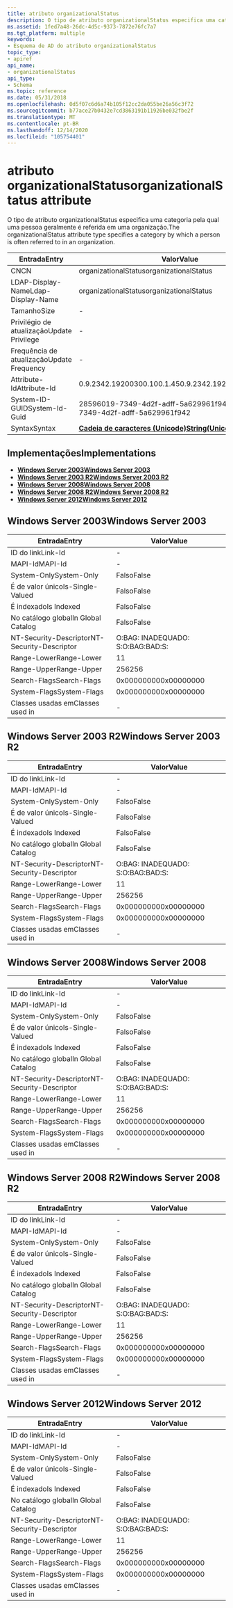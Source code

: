 ```yaml
---
title: atributo organizationalStatus
description: O tipo de atributo organizationalStatus especifica uma categoria pela qual uma pessoa geralmente é referida em uma organização.
ms.assetid: 1fed7a48-26dc-4d5c-9373-7872e76fc7a7
ms.tgt_platform: multiple
keywords:
- Esquema de AD do atributo organizationalStatus
topic_type:
- apiref
api_name:
- organizationalStatus
api_type:
- Schema
ms.topic: reference
ms.date: 05/31/2018
ms.openlocfilehash: 0d5f07c6d6a74b105f12cc2da055be26a56c3f72
ms.sourcegitcommit: b77ace27b0432e7cd3863191b11926be032fbe2f
ms.translationtype: MT
ms.contentlocale: pt-BR
ms.lasthandoff: 12/14/2020
ms.locfileid: "105754401"
---
```

# <a name="organizationalstatus-attribute"></a><span data-ttu-id="27f34-104">atributo organizationalStatus</span><span class="sxs-lookup"><span data-stu-id="27f34-104">organizationalStatus attribute</span></span>

<span data-ttu-id="27f34-105">O tipo de atributo organizationalStatus especifica uma categoria pela qual uma pessoa geralmente é referida em uma organização.</span><span class="sxs-lookup"><span data-stu-id="27f34-105">The organizationalStatus attribute type specifies a category by which a person is often referred to in an organization.</span></span>



| <span data-ttu-id="27f34-106">Entrada</span><span class="sxs-lookup"><span data-stu-id="27f34-106">Entry</span></span> | <span data-ttu-id="27f34-107">Valor</span><span class="sxs-lookup"><span data-stu-id="27f34-107">Value</span></span> |
|-------------------|---------------------------------------------|
| <span data-ttu-id="27f34-108">CN</span><span class="sxs-lookup"><span data-stu-id="27f34-108">CN</span></span>                | <span data-ttu-id="27f34-109">organizationalStatus</span><span class="sxs-lookup"><span data-stu-id="27f34-109">organizationalStatus</span></span>                        |
| <span data-ttu-id="27f34-110">LDAP-Display-Name</span><span class="sxs-lookup"><span data-stu-id="27f34-110">Ldap-Display-Name</span></span> | <span data-ttu-id="27f34-111">organizationalStatus</span><span class="sxs-lookup"><span data-stu-id="27f34-111">organizationalStatus</span></span>                        |
| <span data-ttu-id="27f34-112">Tamanho</span><span class="sxs-lookup"><span data-stu-id="27f34-112">Size</span></span>              | \-                                          |
| <span data-ttu-id="27f34-113">Privilégio de atualização</span><span class="sxs-lookup"><span data-stu-id="27f34-113">Update Privilege</span></span>  | \-                                          |
| <span data-ttu-id="27f34-114">Frequência de atualização</span><span class="sxs-lookup"><span data-stu-id="27f34-114">Update Frequency</span></span>  | \-                                          |
| <span data-ttu-id="27f34-115">Attribute-Id</span><span class="sxs-lookup"><span data-stu-id="27f34-115">Attribute-Id</span></span>      | <span data-ttu-id="27f34-116">0.9.2342.19200300.100.1.45</span><span class="sxs-lookup"><span data-stu-id="27f34-116">0.9.2342.19200300.100.1.45</span></span>                  |
| <span data-ttu-id="27f34-117">System-ID-GUID</span><span class="sxs-lookup"><span data-stu-id="27f34-117">System-Id-Guid</span></span>    | <span data-ttu-id="27f34-118">28596019-7349-4d2f-adff-5a629961f942</span><span class="sxs-lookup"><span data-stu-id="27f34-118">28596019-7349-4d2f-adff-5a629961f942</span></span>        |
| <span data-ttu-id="27f34-119">Syntax</span><span class="sxs-lookup"><span data-stu-id="27f34-119">Syntax</span></span>            | [<span data-ttu-id="27f34-120">**Cadeia de caracteres (Unicode)**</span><span class="sxs-lookup"><span data-stu-id="27f34-120">**String(Unicode)**</span></span>](s-string-unicode.md) |



## <a name="implementations"></a><span data-ttu-id="27f34-121">Implementações</span><span class="sxs-lookup"><span data-stu-id="27f34-121">Implementations</span></span>

-   [<span data-ttu-id="27f34-122">**Windows Server 2003**</span><span class="sxs-lookup"><span data-stu-id="27f34-122">**Windows Server 2003**</span></span>](#windows-server-2003)
-   [<span data-ttu-id="27f34-123">**Windows Server 2003 R2**</span><span class="sxs-lookup"><span data-stu-id="27f34-123">**Windows Server 2003 R2**</span></span>](#windows-server-2003-r2)
-   [<span data-ttu-id="27f34-124">**Windows Server 2008**</span><span class="sxs-lookup"><span data-stu-id="27f34-124">**Windows Server 2008**</span></span>](#windows-server-2008)
-   [<span data-ttu-id="27f34-125">**Windows Server 2008 R2**</span><span class="sxs-lookup"><span data-stu-id="27f34-125">**Windows Server 2008 R2**</span></span>](#windows-server-2008-r2)
-   [<span data-ttu-id="27f34-126">**Windows Server 2012**</span><span class="sxs-lookup"><span data-stu-id="27f34-126">**Windows Server 2012**</span></span>](#windows-server-2012)

## <a name="windows-server-2003"></a><span data-ttu-id="27f34-127">Windows Server 2003</span><span class="sxs-lookup"><span data-stu-id="27f34-127">Windows Server 2003</span></span>



| <span data-ttu-id="27f34-128">Entrada</span><span class="sxs-lookup"><span data-stu-id="27f34-128">Entry</span></span> | <span data-ttu-id="27f34-129">Valor</span><span class="sxs-lookup"><span data-stu-id="27f34-129">Value</span></span> |
|------------------------|--------------|
| <span data-ttu-id="27f34-130">ID do link</span><span class="sxs-lookup"><span data-stu-id="27f34-130">Link-Id</span></span>                | \-           |
| <span data-ttu-id="27f34-131">MAPI-Id</span><span class="sxs-lookup"><span data-stu-id="27f34-131">MAPI-Id</span></span>                | \-           |
| <span data-ttu-id="27f34-132">System-Only</span><span class="sxs-lookup"><span data-stu-id="27f34-132">System-Only</span></span>            | <span data-ttu-id="27f34-133">Falso</span><span class="sxs-lookup"><span data-stu-id="27f34-133">False</span></span>        |
| <span data-ttu-id="27f34-134">É de valor único</span><span class="sxs-lookup"><span data-stu-id="27f34-134">Is-Single-Valued</span></span>       | <span data-ttu-id="27f34-135">Falso</span><span class="sxs-lookup"><span data-stu-id="27f34-135">False</span></span>        |
| <span data-ttu-id="27f34-136">É indexado</span><span class="sxs-lookup"><span data-stu-id="27f34-136">Is Indexed</span></span>             | <span data-ttu-id="27f34-137">Falso</span><span class="sxs-lookup"><span data-stu-id="27f34-137">False</span></span>        |
| <span data-ttu-id="27f34-138">No catálogo global</span><span class="sxs-lookup"><span data-stu-id="27f34-138">In Global Catalog</span></span>      | <span data-ttu-id="27f34-139">Falso</span><span class="sxs-lookup"><span data-stu-id="27f34-139">False</span></span>        |
| <span data-ttu-id="27f34-140">NT-Security-Descriptor</span><span class="sxs-lookup"><span data-stu-id="27f34-140">NT-Security-Descriptor</span></span> | <span data-ttu-id="27f34-141">O:BAG: INADEQUADO: S:</span><span class="sxs-lookup"><span data-stu-id="27f34-141">O:BAG:BAD:S:</span></span> |
| <span data-ttu-id="27f34-142">Range-Lower</span><span class="sxs-lookup"><span data-stu-id="27f34-142">Range-Lower</span></span>            | <span data-ttu-id="27f34-143">1</span><span class="sxs-lookup"><span data-stu-id="27f34-143">1</span></span>            |
| <span data-ttu-id="27f34-144">Range-Upper</span><span class="sxs-lookup"><span data-stu-id="27f34-144">Range-Upper</span></span>            | <span data-ttu-id="27f34-145">256</span><span class="sxs-lookup"><span data-stu-id="27f34-145">256</span></span>          |
| <span data-ttu-id="27f34-146">Search-Flags</span><span class="sxs-lookup"><span data-stu-id="27f34-146">Search-Flags</span></span>           | <span data-ttu-id="27f34-147">0x00000000</span><span class="sxs-lookup"><span data-stu-id="27f34-147">0x00000000</span></span>   |
| <span data-ttu-id="27f34-148">System-Flags</span><span class="sxs-lookup"><span data-stu-id="27f34-148">System-Flags</span></span>           | <span data-ttu-id="27f34-149">0x00000000</span><span class="sxs-lookup"><span data-stu-id="27f34-149">0x00000000</span></span>   |
| <span data-ttu-id="27f34-150">Classes usadas em</span><span class="sxs-lookup"><span data-stu-id="27f34-150">Classes used in</span></span>        | \-           |



## <a name="windows-server-2003-r2"></a><span data-ttu-id="27f34-151">Windows Server 2003 R2</span><span class="sxs-lookup"><span data-stu-id="27f34-151">Windows Server 2003 R2</span></span>



| <span data-ttu-id="27f34-152">Entrada</span><span class="sxs-lookup"><span data-stu-id="27f34-152">Entry</span></span> | <span data-ttu-id="27f34-153">Valor</span><span class="sxs-lookup"><span data-stu-id="27f34-153">Value</span></span> |
|------------------------|--------------|
| <span data-ttu-id="27f34-154">ID do link</span><span class="sxs-lookup"><span data-stu-id="27f34-154">Link-Id</span></span>                | \-           |
| <span data-ttu-id="27f34-155">MAPI-Id</span><span class="sxs-lookup"><span data-stu-id="27f34-155">MAPI-Id</span></span>                | \-           |
| <span data-ttu-id="27f34-156">System-Only</span><span class="sxs-lookup"><span data-stu-id="27f34-156">System-Only</span></span>            | <span data-ttu-id="27f34-157">Falso</span><span class="sxs-lookup"><span data-stu-id="27f34-157">False</span></span>        |
| <span data-ttu-id="27f34-158">É de valor único</span><span class="sxs-lookup"><span data-stu-id="27f34-158">Is-Single-Valued</span></span>       | <span data-ttu-id="27f34-159">Falso</span><span class="sxs-lookup"><span data-stu-id="27f34-159">False</span></span>        |
| <span data-ttu-id="27f34-160">É indexado</span><span class="sxs-lookup"><span data-stu-id="27f34-160">Is Indexed</span></span>             | <span data-ttu-id="27f34-161">Falso</span><span class="sxs-lookup"><span data-stu-id="27f34-161">False</span></span>        |
| <span data-ttu-id="27f34-162">No catálogo global</span><span class="sxs-lookup"><span data-stu-id="27f34-162">In Global Catalog</span></span>      | <span data-ttu-id="27f34-163">Falso</span><span class="sxs-lookup"><span data-stu-id="27f34-163">False</span></span>        |
| <span data-ttu-id="27f34-164">NT-Security-Descriptor</span><span class="sxs-lookup"><span data-stu-id="27f34-164">NT-Security-Descriptor</span></span> | <span data-ttu-id="27f34-165">O:BAG: INADEQUADO: S:</span><span class="sxs-lookup"><span data-stu-id="27f34-165">O:BAG:BAD:S:</span></span> |
| <span data-ttu-id="27f34-166">Range-Lower</span><span class="sxs-lookup"><span data-stu-id="27f34-166">Range-Lower</span></span>            | <span data-ttu-id="27f34-167">1</span><span class="sxs-lookup"><span data-stu-id="27f34-167">1</span></span>            |
| <span data-ttu-id="27f34-168">Range-Upper</span><span class="sxs-lookup"><span data-stu-id="27f34-168">Range-Upper</span></span>            | <span data-ttu-id="27f34-169">256</span><span class="sxs-lookup"><span data-stu-id="27f34-169">256</span></span>          |
| <span data-ttu-id="27f34-170">Search-Flags</span><span class="sxs-lookup"><span data-stu-id="27f34-170">Search-Flags</span></span>           | <span data-ttu-id="27f34-171">0x00000000</span><span class="sxs-lookup"><span data-stu-id="27f34-171">0x00000000</span></span>   |
| <span data-ttu-id="27f34-172">System-Flags</span><span class="sxs-lookup"><span data-stu-id="27f34-172">System-Flags</span></span>           | <span data-ttu-id="27f34-173">0x00000000</span><span class="sxs-lookup"><span data-stu-id="27f34-173">0x00000000</span></span>   |
| <span data-ttu-id="27f34-174">Classes usadas em</span><span class="sxs-lookup"><span data-stu-id="27f34-174">Classes used in</span></span>        | \-           |



## <a name="windows-server-2008"></a><span data-ttu-id="27f34-175">Windows Server 2008</span><span class="sxs-lookup"><span data-stu-id="27f34-175">Windows Server 2008</span></span>



| <span data-ttu-id="27f34-176">Entrada</span><span class="sxs-lookup"><span data-stu-id="27f34-176">Entry</span></span> | <span data-ttu-id="27f34-177">Valor</span><span class="sxs-lookup"><span data-stu-id="27f34-177">Value</span></span> |
|------------------------|--------------|
| <span data-ttu-id="27f34-178">ID do link</span><span class="sxs-lookup"><span data-stu-id="27f34-178">Link-Id</span></span>                | \-           |
| <span data-ttu-id="27f34-179">MAPI-Id</span><span class="sxs-lookup"><span data-stu-id="27f34-179">MAPI-Id</span></span>                | \-           |
| <span data-ttu-id="27f34-180">System-Only</span><span class="sxs-lookup"><span data-stu-id="27f34-180">System-Only</span></span>            | <span data-ttu-id="27f34-181">Falso</span><span class="sxs-lookup"><span data-stu-id="27f34-181">False</span></span>        |
| <span data-ttu-id="27f34-182">É de valor único</span><span class="sxs-lookup"><span data-stu-id="27f34-182">Is-Single-Valued</span></span>       | <span data-ttu-id="27f34-183">Falso</span><span class="sxs-lookup"><span data-stu-id="27f34-183">False</span></span>        |
| <span data-ttu-id="27f34-184">É indexado</span><span class="sxs-lookup"><span data-stu-id="27f34-184">Is Indexed</span></span>             | <span data-ttu-id="27f34-185">Falso</span><span class="sxs-lookup"><span data-stu-id="27f34-185">False</span></span>        |
| <span data-ttu-id="27f34-186">No catálogo global</span><span class="sxs-lookup"><span data-stu-id="27f34-186">In Global Catalog</span></span>      | <span data-ttu-id="27f34-187">Falso</span><span class="sxs-lookup"><span data-stu-id="27f34-187">False</span></span>        |
| <span data-ttu-id="27f34-188">NT-Security-Descriptor</span><span class="sxs-lookup"><span data-stu-id="27f34-188">NT-Security-Descriptor</span></span> | <span data-ttu-id="27f34-189">O:BAG: INADEQUADO: S:</span><span class="sxs-lookup"><span data-stu-id="27f34-189">O:BAG:BAD:S:</span></span> |
| <span data-ttu-id="27f34-190">Range-Lower</span><span class="sxs-lookup"><span data-stu-id="27f34-190">Range-Lower</span></span>            | <span data-ttu-id="27f34-191">1</span><span class="sxs-lookup"><span data-stu-id="27f34-191">1</span></span>            |
| <span data-ttu-id="27f34-192">Range-Upper</span><span class="sxs-lookup"><span data-stu-id="27f34-192">Range-Upper</span></span>            | <span data-ttu-id="27f34-193">256</span><span class="sxs-lookup"><span data-stu-id="27f34-193">256</span></span>          |
| <span data-ttu-id="27f34-194">Search-Flags</span><span class="sxs-lookup"><span data-stu-id="27f34-194">Search-Flags</span></span>           | <span data-ttu-id="27f34-195">0x00000000</span><span class="sxs-lookup"><span data-stu-id="27f34-195">0x00000000</span></span>   |
| <span data-ttu-id="27f34-196">System-Flags</span><span class="sxs-lookup"><span data-stu-id="27f34-196">System-Flags</span></span>           | <span data-ttu-id="27f34-197">0x00000000</span><span class="sxs-lookup"><span data-stu-id="27f34-197">0x00000000</span></span>   |
| <span data-ttu-id="27f34-198">Classes usadas em</span><span class="sxs-lookup"><span data-stu-id="27f34-198">Classes used in</span></span>        | \-           |



## <a name="windows-server-2008-r2"></a><span data-ttu-id="27f34-199">Windows Server 2008 R2</span><span class="sxs-lookup"><span data-stu-id="27f34-199">Windows Server 2008 R2</span></span>



| <span data-ttu-id="27f34-200">Entrada</span><span class="sxs-lookup"><span data-stu-id="27f34-200">Entry</span></span> | <span data-ttu-id="27f34-201">Valor</span><span class="sxs-lookup"><span data-stu-id="27f34-201">Value</span></span> |
|------------------------|--------------|
| <span data-ttu-id="27f34-202">ID do link</span><span class="sxs-lookup"><span data-stu-id="27f34-202">Link-Id</span></span>                | \-           |
| <span data-ttu-id="27f34-203">MAPI-Id</span><span class="sxs-lookup"><span data-stu-id="27f34-203">MAPI-Id</span></span>                | \-           |
| <span data-ttu-id="27f34-204">System-Only</span><span class="sxs-lookup"><span data-stu-id="27f34-204">System-Only</span></span>            | <span data-ttu-id="27f34-205">Falso</span><span class="sxs-lookup"><span data-stu-id="27f34-205">False</span></span>        |
| <span data-ttu-id="27f34-206">É de valor único</span><span class="sxs-lookup"><span data-stu-id="27f34-206">Is-Single-Valued</span></span>       | <span data-ttu-id="27f34-207">Falso</span><span class="sxs-lookup"><span data-stu-id="27f34-207">False</span></span>        |
| <span data-ttu-id="27f34-208">É indexado</span><span class="sxs-lookup"><span data-stu-id="27f34-208">Is Indexed</span></span>             | <span data-ttu-id="27f34-209">Falso</span><span class="sxs-lookup"><span data-stu-id="27f34-209">False</span></span>        |
| <span data-ttu-id="27f34-210">No catálogo global</span><span class="sxs-lookup"><span data-stu-id="27f34-210">In Global Catalog</span></span>      | <span data-ttu-id="27f34-211">Falso</span><span class="sxs-lookup"><span data-stu-id="27f34-211">False</span></span>        |
| <span data-ttu-id="27f34-212">NT-Security-Descriptor</span><span class="sxs-lookup"><span data-stu-id="27f34-212">NT-Security-Descriptor</span></span> | <span data-ttu-id="27f34-213">O:BAG: INADEQUADO: S:</span><span class="sxs-lookup"><span data-stu-id="27f34-213">O:BAG:BAD:S:</span></span> |
| <span data-ttu-id="27f34-214">Range-Lower</span><span class="sxs-lookup"><span data-stu-id="27f34-214">Range-Lower</span></span>            | <span data-ttu-id="27f34-215">1</span><span class="sxs-lookup"><span data-stu-id="27f34-215">1</span></span>            |
| <span data-ttu-id="27f34-216">Range-Upper</span><span class="sxs-lookup"><span data-stu-id="27f34-216">Range-Upper</span></span>            | <span data-ttu-id="27f34-217">256</span><span class="sxs-lookup"><span data-stu-id="27f34-217">256</span></span>          |
| <span data-ttu-id="27f34-218">Search-Flags</span><span class="sxs-lookup"><span data-stu-id="27f34-218">Search-Flags</span></span>           | <span data-ttu-id="27f34-219">0x00000000</span><span class="sxs-lookup"><span data-stu-id="27f34-219">0x00000000</span></span>   |
| <span data-ttu-id="27f34-220">System-Flags</span><span class="sxs-lookup"><span data-stu-id="27f34-220">System-Flags</span></span>           | <span data-ttu-id="27f34-221">0x00000000</span><span class="sxs-lookup"><span data-stu-id="27f34-221">0x00000000</span></span>   |
| <span data-ttu-id="27f34-222">Classes usadas em</span><span class="sxs-lookup"><span data-stu-id="27f34-222">Classes used in</span></span>        | \-           |



## <a name="windows-server-2012"></a><span data-ttu-id="27f34-223">Windows Server 2012</span><span class="sxs-lookup"><span data-stu-id="27f34-223">Windows Server 2012</span></span>



| <span data-ttu-id="27f34-224">Entrada</span><span class="sxs-lookup"><span data-stu-id="27f34-224">Entry</span></span> | <span data-ttu-id="27f34-225">Valor</span><span class="sxs-lookup"><span data-stu-id="27f34-225">Value</span></span> |
|------------------------|--------------|
| <span data-ttu-id="27f34-226">ID do link</span><span class="sxs-lookup"><span data-stu-id="27f34-226">Link-Id</span></span>                | \-           |
| <span data-ttu-id="27f34-227">MAPI-Id</span><span class="sxs-lookup"><span data-stu-id="27f34-227">MAPI-Id</span></span>                | \-           |
| <span data-ttu-id="27f34-228">System-Only</span><span class="sxs-lookup"><span data-stu-id="27f34-228">System-Only</span></span>            | <span data-ttu-id="27f34-229">Falso</span><span class="sxs-lookup"><span data-stu-id="27f34-229">False</span></span>        |
| <span data-ttu-id="27f34-230">É de valor único</span><span class="sxs-lookup"><span data-stu-id="27f34-230">Is-Single-Valued</span></span>       | <span data-ttu-id="27f34-231">Falso</span><span class="sxs-lookup"><span data-stu-id="27f34-231">False</span></span>        |
| <span data-ttu-id="27f34-232">É indexado</span><span class="sxs-lookup"><span data-stu-id="27f34-232">Is Indexed</span></span>             | <span data-ttu-id="27f34-233">Falso</span><span class="sxs-lookup"><span data-stu-id="27f34-233">False</span></span>        |
| <span data-ttu-id="27f34-234">No catálogo global</span><span class="sxs-lookup"><span data-stu-id="27f34-234">In Global Catalog</span></span>      | <span data-ttu-id="27f34-235">Falso</span><span class="sxs-lookup"><span data-stu-id="27f34-235">False</span></span>        |
| <span data-ttu-id="27f34-236">NT-Security-Descriptor</span><span class="sxs-lookup"><span data-stu-id="27f34-236">NT-Security-Descriptor</span></span> | <span data-ttu-id="27f34-237">O:BAG: INADEQUADO: S:</span><span class="sxs-lookup"><span data-stu-id="27f34-237">O:BAG:BAD:S:</span></span> |
| <span data-ttu-id="27f34-238">Range-Lower</span><span class="sxs-lookup"><span data-stu-id="27f34-238">Range-Lower</span></span>            | <span data-ttu-id="27f34-239">1</span><span class="sxs-lookup"><span data-stu-id="27f34-239">1</span></span>            |
| <span data-ttu-id="27f34-240">Range-Upper</span><span class="sxs-lookup"><span data-stu-id="27f34-240">Range-Upper</span></span>            | <span data-ttu-id="27f34-241">256</span><span class="sxs-lookup"><span data-stu-id="27f34-241">256</span></span>          |
| <span data-ttu-id="27f34-242">Search-Flags</span><span class="sxs-lookup"><span data-stu-id="27f34-242">Search-Flags</span></span>           | <span data-ttu-id="27f34-243">0x00000000</span><span class="sxs-lookup"><span data-stu-id="27f34-243">0x00000000</span></span>   |
| <span data-ttu-id="27f34-244">System-Flags</span><span class="sxs-lookup"><span data-stu-id="27f34-244">System-Flags</span></span>           | <span data-ttu-id="27f34-245">0x00000000</span><span class="sxs-lookup"><span data-stu-id="27f34-245">0x00000000</span></span>   |
| <span data-ttu-id="27f34-246">Classes usadas em</span><span class="sxs-lookup"><span data-stu-id="27f34-246">Classes used in</span></span>        | \-           |



 

 




